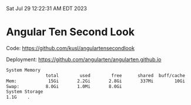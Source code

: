 Sat Jul 29 12:22:31 AM EDT 2023

# Angular Ten Second Look

Code: https://github.com/kusl/angulartensecondlook

Deployment: https://github.com/angularten/angularten.github.io

```bash
System Memory
               total        used        free      shared  buff/cache   available
Mem:            15Gi       2.2Gi       2.8Gi       337Mi        10Gi        12Gi
Swap:          8.0Gi       1.0Mi       8.0Gi
System Storage
1.1G	.
```
```bash
